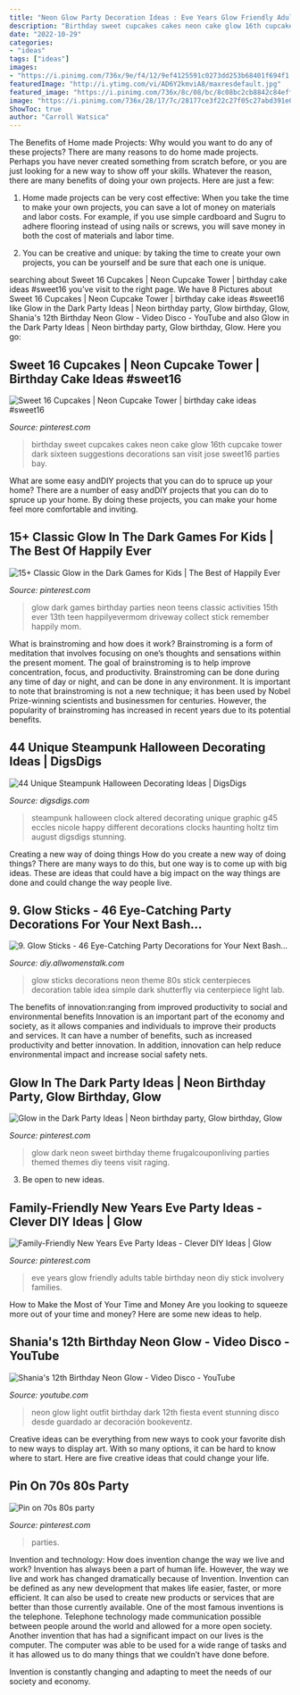```yaml
---
title: "Neon Glow Party Decoration Ideas : Eve Years Glow Friendly Adults Table Birthday Neon Diy Stick Involvery Families"
description: "Birthday sweet cupcakes cakes neon cake glow 16th cupcake tower dark sixteen suggestions decorations san visit jose sweet16 parties bay"
date: "2022-10-29"
categories:
- "ideas"
tags: ["ideas"]
images:
- "https://i.pinimg.com/736x/9e/f4/12/9ef4125591c0273dd253b68401f694f1.jpg"
featuredImage: "http://i.ytimg.com/vi/AD6Y2kmviA8/maxresdefault.jpg"
featured_image: "https://i.pinimg.com/736x/8c/08/bc/8c08bc2cb8842c84eff073b3ae5b19ea--s-party-themes-s-party-decorations.jpg"
image: "https://i.pinimg.com/736x/28/17/7c/28177ce3f22c27f05c27abd391e0a0b2--glow-in-the-dark-party-ideas-games-glow-in-the-dark-activities-for-teens.jpg%3fb%3dt"
ShowToc: true
author: "Carroll Watsica"
---
```



The Benefits of Home made Projects: Why would you want to do any of these projects?
There are many reasons to do home made projects. Perhaps you have never created something from scratch before, or you are just looking for a new way to show off your skills. Whatever the reason, there are many benefits of doing your own projects. Here are just a few: 
1. Home made projects can be very cost effective: When you take the time to make your own projects, you can save a lot of money on materials and labor costs. For example, if you use simple cardboard and Sugru to adhere flooring instead of using nails or screws, you will save money in both the cost of materials and labor time. 

2. You can be creative and unique: by taking the time to create your own projects, you can be yourself and be sure that each one is unique.

	

		
searching about Sweet 16 Cupcakes | Neon Cupcake Tower | birthday cake ideas #sweet16 you've visit to the right page. We have 8 Pictures about Sweet 16 Cupcakes | Neon Cupcake Tower | birthday cake ideas #sweet16 like Glow in the Dark Party Ideas | Neon birthday party, Glow birthday, Glow, Shania&#039;s 12th Birthday Neon Glow - Video Disco - YouTube and also Glow in the Dark Party Ideas | Neon birthday party, Glow birthday, Glow. Here you go:
		
    
## Sweet 16 Cupcakes | Neon Cupcake Tower | Birthday Cake Ideas #sweet16

<img loading=lazy src="https://i.pinimg.com/736x/33/d5/92/33d5925779108fbf84956258aab6d387.jpg" onerror="this.onerror=null;this.src='https://tse1.mm.bing.net/th?id=OIP.4mr7jvc00xThktcSFIC6iwHaLw&amp;pid=15.1';" alt="Sweet 16 Cupcakes | Neon Cupcake Tower | birthday cake ideas #sweet16">

_Source: pinterest.com_

>birthday sweet cupcakes cakes neon cake glow 16th cupcake tower dark sixteen suggestions decorations san visit jose sweet16 parties bay. 

	

What are some easy andDIY projects that you can do to spruce up your home?
There are a number of easy andDIY projects that you can do to spruce up your home. By doing these projects, you can make your home feel more comfortable and inviting.

    
## 15+ Classic Glow In The Dark Games For Kids | The Best Of Happily Ever

<img loading=lazy src="https://i.pinimg.com/736x/28/17/7c/28177ce3f22c27f05c27abd391e0a0b2--glow-in-the-dark-party-ideas-games-glow-in-the-dark-activities-for-teens.jpg%3fb%3dt" onerror="this.onerror=null;this.src='https://tse3.mm.bing.net/th?id=OIP.9GI-GO7DtqNmjH5ccPov4QHaLH&amp;pid=15.1';" alt="15+ Classic Glow in the Dark Games for Kids | The Best of Happily Ever">

_Source: pinterest.com_

>glow dark games birthday parties neon teens classic activities 15th ever 13th teen happilyevermom driveway collect stick remember happily mom. 

	

What is brainstroming and how does it work?
Brainstroming is a form of meditation that involves focusing on one’s thoughts and sensations within the present moment. The goal of brainstroming is to help improve concentration, focus, and productivity. Brainstroming can be done during any time of day or night, and can be done in any environment. It is important to note that brainstroming is not a new technique; it has been used by Nobel Prize-winning scientists and businessmen for centuries. However, the popularity of brainstroming has increased in recent years due to its potential benefits.

    
## 44 Unique Steampunk Halloween Decorating Ideas | DigsDigs

<img loading=lazy src="http://www.digsdigs.com/photos/your-steampunk-halloween-unique-ideas-29.jpg" onerror="this.onerror=null;this.src='https://tse2.mm.bing.net/th?id=OIP.kvv-LCQR_4nD4a4p1TN4QwHaLs&amp;pid=15.1';" alt="44 Unique Steampunk Halloween Decorating Ideas | DigsDigs">

_Source: digsdigs.com_

>steampunk halloween clock altered decorating unique graphic g45 eccles nicole happy different decorations clocks haunting holtz tim august digsdigs stunning. 

	

Creating a new way of doing things
How do you create a new way of doing things? There are many ways to do this, but one way is to come up with big ideas. These are ideas that could have a big impact on the way things are done and could change the way people live.

    
## 9. Glow Sticks - 46 Eye-Catching Party Decorations For Your Next Bash…

<img loading=lazy src="http://img.allw.mn/content/dp/f0/wigqgpg0.jpg" onerror="this.onerror=null;this.src='https://tse4.mm.bing.net/th?id=OIP.SNtYddSTeiFUYaR0H-DL7gHaLE&amp;pid=15.1';" alt="9. Glow Sticks - 46 Eye-Catching Party Decorations for Your Next Bash…">

_Source: diy.allwomenstalk.com_

>glow sticks decorations neon theme 80s stick centerpieces decoration table idea simple dark shutterfly via centerpiece light lab. 

	

The benefits of innovation:ranging from improved productivity to social and environmental benefits
Innovation is an important part of the economy and society, as it allows companies and individuals to improve their products and services. It can have a number of benefits, such as increased productivity and better innovation. In addition, innovation can help reduce environmental impact and increase social safety nets.

    
## Glow In The Dark Party Ideas | Neon Birthday Party, Glow Birthday, Glow

<img loading=lazy src="https://i.pinimg.com/736x/9e/f4/12/9ef4125591c0273dd253b68401f694f1.jpg" onerror="this.onerror=null;this.src='https://tse3.mm.bing.net/th?id=OIP.bBiourawdHN_Kj2a0DcwqQHaL2&amp;pid=15.1';" alt="Glow in the Dark Party Ideas | Neon birthday party, Glow birthday, Glow">

_Source: pinterest.com_

>glow dark neon sweet birthday theme frugalcouponliving parties themed themes diy teens visit raging. 

	

3. Be open to new ideas.

    
## Family-Friendly New Years Eve Party Ideas - Clever DIY Ideas | Glow

<img loading=lazy src="https://i.pinimg.com/736x/c0/9d/5b/c09d5bdde1c9b4ccb09a85bc3bfe91db.jpg" onerror="this.onerror=null;this.src='https://tse2.mm.bing.net/th?id=OIP.i4rtESZFJCjn8FGJTOBlFQHaJW&amp;pid=15.1';" alt="Family-Friendly New Years Eve Party Ideas - Clever DIY Ideas | Glow">

_Source: pinterest.com_

>eve years glow friendly adults table birthday neon diy stick involvery families. 

	

How to Make the Most of Your Time and Money
Are you looking to squeeze more out of your time and money? Here are some new ideas to help.

    
## Shania&#039;s 12th Birthday Neon Glow - Video Disco - YouTube

<img loading=lazy src="http://i.ytimg.com/vi/AD6Y2kmviA8/maxresdefault.jpg" onerror="this.onerror=null;this.src='https://tse1.mm.bing.net/th?id=OIP.nPEcWZDa76OgePWlcnM7ngHaEK&amp;pid=15.1';" alt="Shania&#039;s 12th Birthday Neon Glow - Video Disco - YouTube">

_Source: youtube.com_

>neon glow light outfit birthday dark 12th fiesta event stunning disco desde guardado ar decoración bookeventz. 

	

Creative ideas can be everything from new ways to cook your favorite dish to new ways to display art. With so many options, it can be hard to know where to start. Here are five creative ideas that could change your life.

    
## Pin On 70s 80s Party

<img loading=lazy src="https://i.pinimg.com/736x/8c/08/bc/8c08bc2cb8842c84eff073b3ae5b19ea--s-party-themes-s-party-decorations.jpg" onerror="this.onerror=null;this.src='https://tse2.mm.bing.net/th?id=OIP.8rYQgPJ78RGTBoJmcj70NQHaM6&amp;pid=15.1';" alt="Pin on 70s 80s party">

_Source: pinterest.com_

>parties. 

	

Invention and technology: How does invention change the way we live and work?
Invention has always been a part of human life. However, the way we live and work has changed dramatically because of Invention. Invention can be defined as any new development that makes life easier, faster, or more efficient. It can also be used to create new products or services that are better than those currently available.
One of the most famous inventions is the telephone. Telephone technology made communication possible between people around the world and allowed for a more open society. Another invention that has had a significant impact on our lives is the computer. The computer was able to be used for a wide range of tasks and it has allowed us to do many things that we couldn’t have done before.

Invention is constantly changing and adapting to meet the needs of our society and economy.

